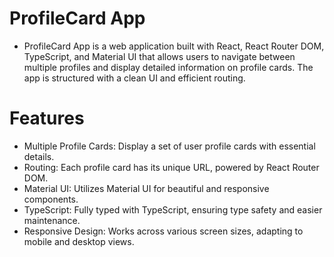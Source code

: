 # ProfileCard App
- ProfileCard App is a web application built with React, React Router DOM, TypeScript, and Material UI that allows users to navigate between multiple profiles and display detailed information on profile cards. The app is structured with a clean UI and efficient routing.

# Features
- Multiple Profile Cards: Display a set of user profile cards with essential details.
- Routing: Each profile card has its unique URL, powered by React Router DOM.
- Material UI: Utilizes Material UI for beautiful and responsive components.
- TypeScript: Fully typed with TypeScript, ensuring type safety and easier maintenance.
- Responsive Design: Works across various screen sizes, adapting to mobile and desktop views.
